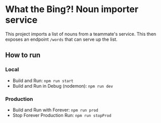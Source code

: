 # What the Bing?! Noun importer service
This project imports a list of nouns from a teammate's service.  This then exposes an endpoint `/words` that can serve up the list.  


## How to run
### Local
* Build and Run: `npm run start`
* Build and Run in Debug (nodemon): `npm run dev`

### Production
* Build and Run with Forever: `npm run prod`
* Stop Forever Production Run: `npm run stopProd`
